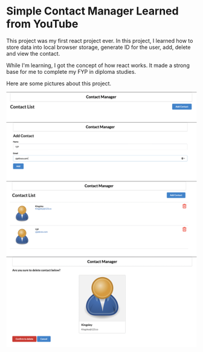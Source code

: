 # Simple Contact Manager Learned from YouTube

This project was my first react project ever. 
In this project, I learned how to store data into local browser storage, 
generate ID for the user, add, delete and view the contact.

While I'm learning, I got the concept of how react works. 
It made a strong base for me to complete my FYP in diploma studies.

Here are some pictures about this project.

<div>
    <img src="src/Img/firstRender.png" alt="First Render">
    <img src="src/Img/addContact.png" alt="Add Contact">
    <img src="src/Img/viewContact.png" alt="View Contact">
    <img src="src/Img/deleteContact.png" alt="Delete Contact">
</div>
